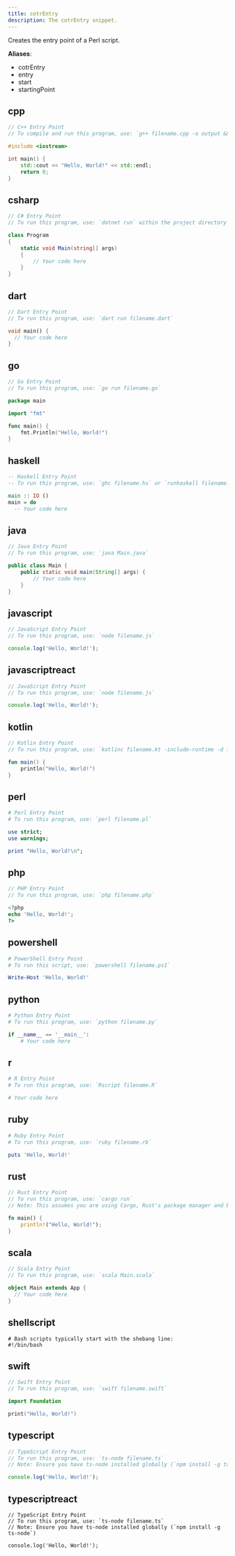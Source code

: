 ```yaml
---
title: cotrEntry
description: The cotrEntry snippet.
---
```


Creates the entry point of a Perl script.

**Aliases**:
- cotrEntry
- entry
- start
- startingPoint

## cpp
```cpp
// C++ Entry Point
// To compile and run this program, use: `g++ filename.cpp -o output && ./output`

#include <iostream>

int main() {
    std::cout << "Hello, World!" << std::endl;
    return 0;
}
```

## csharp
```csharp
// C# Entry Point
// To run this program, use: `dotnet run` within the project directory

class Program
{
    static void Main(string[] args)
    {
        // Your code here
    }
}
```

## dart
```dart
// Dart Entry Point
// To run this program, use: `dart run filename.dart`

void main() {
  // Your code here
}
```

## go
```go
// Go Entry Point
// To run this program, use: `go run filename.go`

package main

import "fmt"

func main() {
    fmt.Println("Hello, World!")
}
```

## haskell
```haskell
-- Haskell Entry Point
-- To run this program, use: `ghc filename.hs` or `runhaskell filename.hs`

main :: IO ()
main = do
  -- Your code here

```

## java
```java
// Java Entry Point
// To run this program, use: `java Main.java`

public class Main {
    public static void main(String[] args) {
        // Your code here
    }
}
```

## javascript
```javascript
// JavaScript Entry Point
// To run this program, use: `node filename.js`

console.log('Hello, World!');
```

## javascriptreact
```javascriptreact
// JavaScript Entry Point
// To run this program, use: `node filename.js`

console.log('Hello, World!');
```

## kotlin
```kotlin
// Kotlin Entry Point
// To run this program, use: `kotlinc filename.kt -include-runtime -d filename.jar && java -jar filename.jar`

fun main() {
    println("Hello, World!")
}
```

## perl
```perl
# Perl Entry Point
# To run this program, use: `perl filename.pl`

use strict;
use warnings;

print "Hello, World!\n";
```

## php
```php
// PHP Entry Point
// To run this program, use: `php filename.php`

<?php
echo 'Hello, World!';
?>
```

## powershell
```powershell
# PowerShell Entry Point
# To run this script, use: `powershell filename.ps1`

Write-Host 'Hello, World!'
```

## python
```python
# Python Entry Point
# To run this program, use: `python filename.py`

if __name__ == '__main__':
    # Your code here

```

## r
```r
# R Entry Point
# To run this program, use: `Rscript filename.R`

# Your code here
```

## ruby
```ruby
# Ruby Entry Point
# To run this program, use: `ruby filename.rb`

puts 'Hello, World!'
```

## rust
```rust
// Rust Entry Point
// To run this program, use: `cargo run`
// Note: This assumes you are using Cargo, Rust's package manager and build tool.

fn main() {
    println!("Hello, World!");
}
```

## scala
```scala
// Scala Entry Point
// To run this program, use: `scala Main.scala`

object Main extends App {
  // Your code here
}
```

## shellscript
```shellscript
# Bash scripts typically start with the shebang line:
#!/bin/bash
```

## swift
```swift
// Swift Entry Point
// To run this program, use: `swift filename.swift`

import Foundation

print("Hello, World!")
```

## typescript
```typescript
// TypeScript Entry Point
// To run this program, use: `ts-node filename.ts`
// Note: Ensure you have ts-node installed globally (`npm install -g ts-node`)

console.log('Hello, World!');
```

## typescriptreact
```typescriptreact
// TypeScript Entry Point
// To run this program, use: `ts-node filename.ts`
// Note: Ensure you have ts-node installed globally (`npm install -g ts-node`)

console.log('Hello, World!');
```

